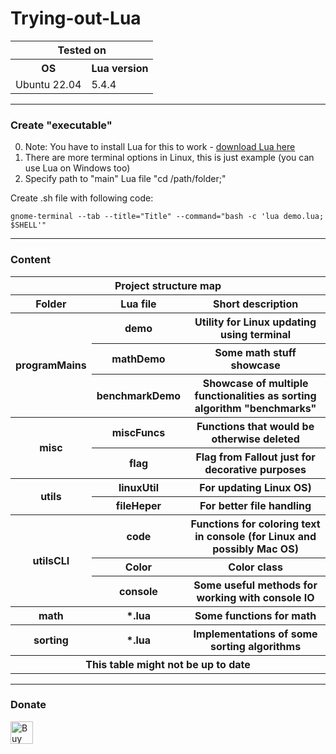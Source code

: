 # Trying-out-Lua
<table>
    <tr>
        <th colspan="2">Tested on</th>
    </tr>
     <tr>
        <th>OS</th>
        <th>Lua version</th>
    </tr>
    <tr>
        <td>Ubuntu 22.04</td>
        <td>5.4.4</td>
    </tr>
</table>
<hr>

### Create "executable"
0. Note: You have to install Lua for this to work - [download Lua here](https://www.lua.org/download.html "https://www.lua.org/download")
1. There are more terminal options in Linux, this is just example (you can use Lua on Windows too)
2. Specify path to "main" Lua file "cd /path/folder;"

Create .sh file with following code:  
```shell
gnome-terminal --tab --title="Title" --command="bash -c 'lua demo.lua; $SHELL'"
```

<hr>

### Content

<table>
    <tr>
        <th colspan=3>Project structure map</th>
    </tr>
    <tr>
        <th>Folder</th>
        <th>Lua file</th>
        <th>Short description</th>
    </tr>
    <!-- programMains -->
    <tr>
        <th rowspan=3>programMains</th>
        <th>demo</th>
        <th>Utility for Linux updating using terminal</th>
    </tr>
    <tr>
        <th>mathDemo</th>
        <th>Some math stuff showcase</th>
    </tr>
    <tr>
        <th>benchmarkDemo</th>
        <th>Showcase of multiple functionalities as sorting algorithm "benchmarks"</th>
    </tr>
    <!-- misc -->
    <tr>
        <th rowspan=2>misc</th>
        <th>miscFuncs</th>
        <th>Functions that would be otherwise deleted</th>
    </tr>
    <tr>
        <th>flag</th>
        <th>Flag from Fallout just for decorative purposes</th>
    </tr>
    <!-- utils -->
    <tr>
        <th rowspan=2>utils</th>
        <th>linuxUtil</th>
        <th>For updating Linux OS)</th>
    </tr>
    <tr>
        <th>fileHeper</th>
        <th>For better file handling</th>
    </tr>
    <!-- utilsCLI -->
    <tr>
        <th rowspan=3>utilsCLI</th>
        <th>code</th>
        <th>Functions for coloring text in console (for Linux and possibly Mac OS)</th>
    </tr>
    <tr>
        <th>Color</th>
        <th>Color class</th>
    </tr>
    <tr>
        <th>console</th>
        <th>Some useful methods for working with console IO</th>
    </tr>
    <!-- math -->
    <tr>
        <th rowspan=1>math</th>
        <th>*.lua</th>
        <th>Some functions for math</th>
    </tr>
    <!-- sorting -->
    <tr>
        <th rowspan=1>sorting</th>
        <th>*.lua</th>
        <th>Implementations of some sorting algorithms</th>
    </tr>
    <!-- table end -->
    <tr>
        <th colspan=3>This table might not be up to date</th>
    </tr>
</table>
<hr>

### Donate

<a href='https://ko-fi.com/P5P11WTFL' target='_blank'><img height='36' style='border:0px;height:36px;' src='https://cdn.ko-fi.com/cdn/kofi1.png?v=2' border='0' alt='Buy Me a Coffee at ko-fi.com' /></a>
